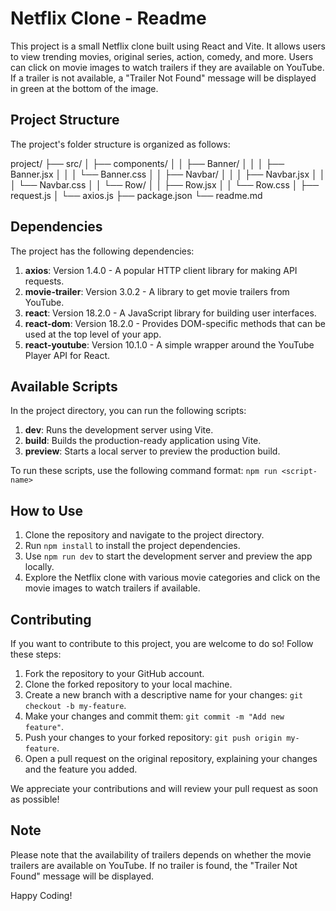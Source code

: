 # Netflix Clone - Readme

This project is a small Netflix clone built using React and Vite. It allows users to view trending movies, original series, action, comedy, and more. Users can click on movie images to watch trailers if they are available on YouTube. If a trailer is not available, a "Trailer Not Found" message will be displayed in green at the bottom of the image.

## Project Structure

The project's folder structure is organized as follows:

project/
├── src/
│ ├── components/
│ │ ├── Banner/
│ │ │ ├── Banner.jsx
│ │ │ └── Banner.css
│ │ ├── Navbar/
│ │ │ ├── Navbar.jsx
│ │ │ └── Navbar.css
│ │ └── Row/
│ │ ├── Row.jsx
│ │ └── Row.css
│ ├── request.js
│ └── axios.js
├── package.json
└── readme.md


## Dependencies

The project has the following dependencies:

1. **axios**: Version 1.4.0 - A popular HTTP client library for making API requests.
2. **movie-trailer**: Version 3.0.2 - A library to get movie trailers from YouTube.
3. **react**: Version 18.2.0 - A JavaScript library for building user interfaces.
4. **react-dom**: Version 18.2.0 - Provides DOM-specific methods that can be used at the top level of your app.
5. **react-youtube**: Version 10.1.0 - A simple wrapper around the YouTube Player API for React.

## Available Scripts

In the project directory, you can run the following scripts:

1. **dev**: Runs the development server using Vite.
2. **build**: Builds the production-ready application using Vite.
3. **preview**: Starts a local server to preview the production build.

To run these scripts, use the following command format: `npm run <script-name>`

## How to Use

1. Clone the repository and navigate to the project directory.
2. Run `npm install` to install the project dependencies.
3. Use `npm run dev` to start the development server and preview the app locally.
4. Explore the Netflix clone with various movie categories and click on the movie images to watch trailers if available.

## Contributing

If you want to contribute to this project, you are welcome to do so! Follow these steps:

1. Fork the repository to your GitHub account.
2. Clone the forked repository to your local machine.
3. Create a new branch with a descriptive name for your changes: `git checkout -b my-feature`.
4. Make your changes and commit them: `git commit -m "Add new feature"`.
5. Push your changes to your forked repository: `git push origin my-feature`.
6. Open a pull request on the original repository, explaining your changes and the feature you added.

We appreciate your contributions and will review your pull request as soon as possible!

## Note
Please note that the availability of trailers depends on whether the movie trailers are available on YouTube. If no trailer is found, the "Trailer Not Found" message will be displayed.

Happy Coding!